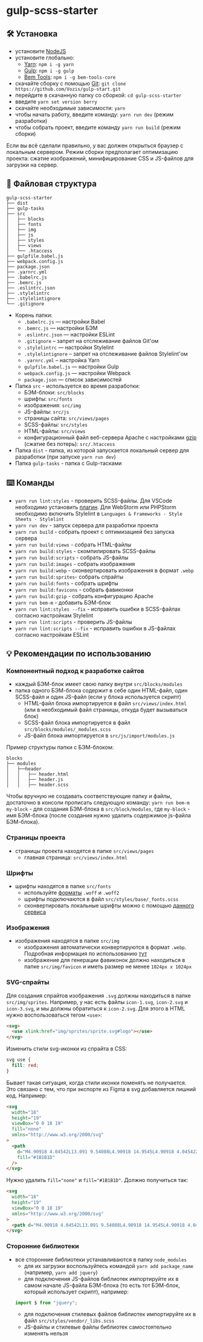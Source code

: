 # gulp-scss-starter

## :hammer_and_wrench: Установка

- установите [NodeJS](https://nodejs.org/en/)
- установите глобально:
  - [Yarn](https://yarnpkg.com/getting-started): `npm i -g yarn`
  - [Gulp](https://gulpjs.com/): `npm i -g gulp`
  - [Bem Tools](https://www.npmjs.com/package/bem-tools-core): `npm i -g bem-tools-core`
- скачайте сборку с помощью [Git](https://git-scm.com/downloads): `git clone https://github.com/Vozis/gulp-start.git`
- перейдите в скачанную папку со сборкой: `cd gulp-scss-starter`
- введите `yarn set version berry`
- скачайте необходимые зависимости: `yarn`
- чтобы начать работу, введите команду: `yarn run dev` (режим разработки)
- чтобы собрать проект, введите команду `yarn run build` (режим сборки)

Если вы всё сделали правильно, у вас должен открыться браузер с локальным сервером. Режим сборки предполагает оптимизацию проекта: сжатие изображений, минифицирование CSS и JS-файлов для загрузки на сервер.

## :open_file_folder: Файловая структура

```
gulp-scss-starter
├── dist
├── gulp-tasks
├── src
│   ├── blocks
│   ├── fonts
│   ├── img
│   ├── js
│   ├── styles
│   ├── views
│   └── .htaccess
├── gulpfile.babel.js
├── webpack.config.js
├── package.json
├── .yarnrc.yml
├── .babelrc.js
├── .bemrc.js
├── .eslintrc.json
├── .stylelintrc
├── .stylelintignore
└── .gitignore
```

- Корень папки:
  - `.babelrc.js` — настройки Babel
  - `.bemrc.js` — настройки БЭМ
  - `.eslintrc.json` — настройки ESLint
  - `.gitignore` – запрет на отслеживание файлов Git'ом
  - `.stylelintrc` — настройки Stylelint
  - `.stylelintignore` – запрет на отслеживание файлов Stylelint'ом
  - `.yarnrc.yml` – настройка Yarn
  - `gulpfile.babel.js` — настройки Gulp
  - `webpack.config.js` — настройки Webpack
  - `package.json` — список зависимостей
- Папка `src` - используется во время разработки:
  - БЭМ-блоки: `src/blocks`
  - шрифты: `src/fonts`
  - изображения: `src/img`
  - JS-файлы: `src/js`
  - страницы сайта: `src/views/pages`
  - SCSS-файлы: `src/styles`
  - HTML-файлы: `src/views`
  - конфигурационный файл веб-сервера Apache с настройками [gzip](https://habr.com/ru/post/221849/) (сжатие без потерь): `src/.htaccess`
- Папка `dist` - папка, из которой запускается локальный сервер для разработки (при запуске `yarn run dev`)
- Папка `gulp-tasks` - папка с Gulp-тасками

## :keyboard: Команды

- `yarn run lint:styles` - проверить SCSS-файлы. Для VSCode необходимо установить [плагин](https://marketplace.visualstudio.com/items?itemName=stylelint.vscode-stylelint). Для WebStorm
  или PHPStorm необходимо включить Stylelint в `Languages & Frameworks - Style Sheets - Stylelint`
- `yarn run dev` - запуск сервера для разработки проекта
- `yarn run build` - собрать проект с оптимизацией без запуска сервера
- `yarn run build:views` - собрать HTML-файлы
- `yarn run build:styles` - скомпилировать SCSS-файлы
- `yarn run build:scripts` - собрать JS-файлы
- `yarn run build:images` - собрать изображения
- `yarn run build:webp` - сконвертировать изображения в формат `.webp`
- `yarn run build:sprites`- собрать спрайты
- `yarn run build:fonts` - собрать шрифты
- `yarn run build:favicons` - собрать фавиконки
- `yarn run build:gzip` - собрать конфигурацию Apache
- `yarn run bem-m` - добавить БЭМ-блок
- `yarn run lint:styles --fix` - исправить ошибки в SCSS-файлах согласно настройкам Stylelint
- `yarn run lint:scripts` - проверить JS-файлы
- `yarn run lint:scripts --fix` - исправить ошибки в JS-файлах согласно настройкам ESLint

## :bulb: Рекомендации по использованию

### Компонентный подход к разработке сайтов

- каждый БЭМ-блок имеет свою папку внутри `src/blocks/modules`
- папка одного БЭМ-блока содержит в себе один HTML-файл, один SCSS-файл и один JS-файл (если у блока используется скрипт)
  - HTML-файл блока импортируется в файл `src/views/index.html` (или в необходимый файл страницы, откуда будет вызываться блок)
  - SCSS-файл блока импортируется в файл `src/blocks/modules/_modules.scss`
  - JS-файл блока импортируется в `src/js/import/modules.js`

Пример структуры папки с БЭМ-блоком:

```
blocks
├── modules
│   ├──header
│   │   ├── header.html
│   │   ├── header.js
│   │   ├── header.scss
```

Чтобы вручную не создавать соответствующие папку и файлы, достаточно в консоли прописать следующую команду: `yarn run bem-m my-block` - для создания БЭМ-блока в `src/block/modules`, где `my-block` - имя БЭМ-блока (после создания нужно удалить содержимое js-файла БЭМ-блока).

### Страницы проекта

- страницы проекта находятся в папке `src/views/pages`
  - главная страница: `src/views/index.html`

### Шрифты

- шрифты находятся в папке `src/fonts`
  - используйте [форматы](https://caniuse.com/#search=woff) `.woff` и `.woff2`
  - шрифты подключаются в файл `src/styles/base/_fonts.scss`
  - сконвертировать локальные шрифты можно с помощью [данного сервиса](https://onlinefontconverter.com/)

### Изображения

- изображения находятся в папке `src/img`
  - изображения автоматически конвертируются в формат `.webp`. Подробная информация по использованию [тут](https://vk.com/@vk_it-webp)
  - изображение для генерации фавиконок должно находиться в папке `src/img/favicon` и иметь размер не менее `1024px x 1024px`

### SVG-спрайты

Для создания спрайтов изображения `.svg` должны находиться в папке `src/img/sprites`. Например, у нас есть файлы `icon-1.svg`, `icon-2.svg` и `icon-3.svg`, и мы должны обратиться к `icon-2.svg`. Для этого в HTML нужно воспользоваться тегом `<use>`:

```html
<svg>
  <use xlink:href="img/sprites/sprite.svg#logo"></use>
</svg>
```

Изменить стили svg-иконки из спрайта в CSS:

```css
svg use {
  fill: red;
}
```

Бывает такая ситуация, когда стили иконки поменять не получается. Это связано с тем, что при экспорте из Figma в svg добавляется лишний код. Например:

```html
<svg
  width="18"
  height="19"
  viewBox="0 0 18 19"
  fill="none"
  xmlns="http://www.w3.org/2000/svg"
>
  <path
    d="M4.90918 4.04542L13.091 9.54088L4.90918 14.9545L4.90918 4.04542Z"
    fill="#1B1B1D"
  />
</svg>
```

Нужно удалить `fill="none"` и `fill="#1B1B1D"`. Должно получиться так:

```html
<svg
  width="18"
  height="19"
  viewBox="0 0 18 19"
  xmlns="http://www.w3.org/2000/svg"
>
  <path d="M4.90918 4.04542L13.091 9.54088L4.90918 14.9545L4.90918 4.04542Z" />
</svg>
```

### Сторонние библиотеки

- все сторонние библиотеки устанавливаются в папку `node_modules`
  - для их загрузки воспользуйтеcь командой `yarn add package_name` (например, `yarn add jquery`)
  - для подключения JS-файлов библиотек импортируйте их в самом начале JS-файла БЭМ-блока (то есть тот БЭМ-блок, который использует скрипт), например:
  ```javascript
  import $ from "jquery";
  ```
  - для подключения стилевых файлов библиотек импортируйте их в файл `src/styles/vendor/_libs.scss`
  - JS-файлы и стилевые файлы библиотек самостоятельно изменять нельзя
